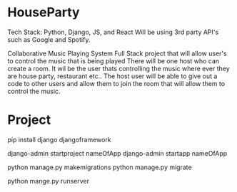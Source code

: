 # HouseParty
Tech Stack: Python, Django, JS, and React
Will be using 3rd party API's such as Google and Spotify.

Collaborative Music Playing System
Full Stack project that will allow user's to control the music that is being played 
There will be one host who can create a room.  It wil be the user thats controlling the music where ever they are house party, restaurant etc..
The host user will be able to give out a code to other users and allow them to join the room that will allow them to control the music.
# Project
pip install django djangoframework
<!-- create django project -->
django-admin startproject nameOfApp
django-admin startapp nameOfApp
<!-- initialize db-- django default db -->
python manage.py makemigrations
python manage.py migrate
<!-- run server -->
python mange.py runserver

